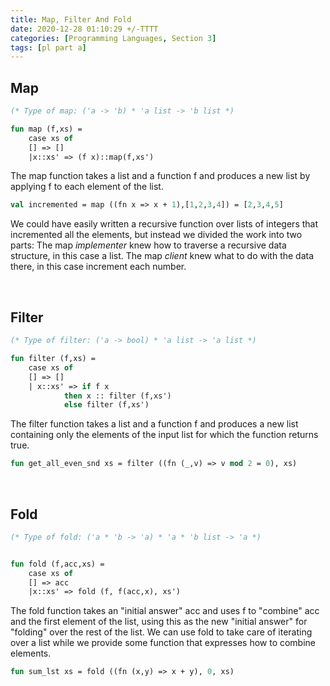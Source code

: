```yaml
---
title: Map, Filter And Fold
date: 2020-12-28 01:10:29 +/-TTTT
categories: [Programming Languages, Section 3]
tags: [pl part a]  
---
```


## Map

``` ml
(* Type of map: ('a -> 'b) * 'a list -> 'b list *)

fun map (f,xs) = 
	case xs of
	[] => []
	|x::xs'	=> (f x)::map(f,xs')
```
The map function takes a list and a function f and produces a new list by applying f
to each element of the list.

```ml
val incremented = map ((fn x => x + 1),[1,2,3,4]) = [2,3,4,5]
```

We could have easily written a recursive function over lists of integers that incremented all the elements, but
instead we divided the work into two parts: 
The map _implementer_ knew how to traverse a recursive data
structure, in this case a list. 
The map _client_ knew what to do with the data there, in this case increment each
number.

<br/>

## Filter
```ml
(* Type of filter: ('a -> bool) * 'a list -> 'a list *)

fun filter (f,xs) = 
	case xs of
 	[] => []
	| x::xs' => if f x 
			then x :: filter (f,xs')
			else filter (f,xs')	
```
The filter function takes a list and a function f and produces 
a new list containing only the elements of the input list for which the function
returns true.
```ml
fun get_all_even_snd xs = filter ((fn (_,v) => v mod 2 = 0), xs)
```
<br/>

## Fold
```ml
(* Type of fold: ('a * 'b -> 'a) * 'a * 'b list -> 'a *)


fun fold (f,acc,xs) =
	case xs of
	[] => acc
	|x::xs' => fold (f, f(acc,x), xs')
```
The fold function takes an "initial answer" acc and uses f to "combine" acc and the first element of the list, using this
as the new "initial answer" for "folding" over the rest of the list. We can use fold to take care of iterating
over a list while we provide some function that expresses how to combine elements.
```ml
fun sum_lst xs = fold ((fn (x,y) => x + y), 0, xs)
```
